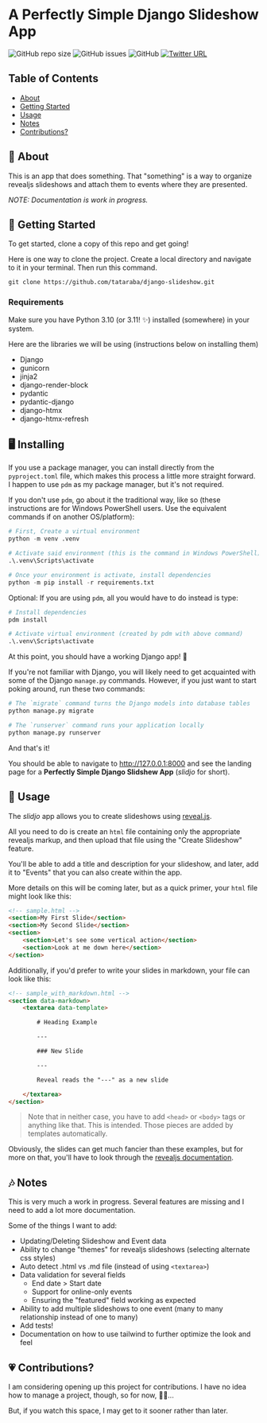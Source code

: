 # A Perfectly Simple Django Slideshow App

![GitHub repo size](https://img.shields.io/github/repo-size/tataraba/django-slideshow?style=flat-square) ![GitHub issues](https://img.shields.io/github/issues/tataraba/django-slideshow?style=flat-square) ![GitHub](https://img.shields.io/github/license/tataraba/django-slideshow?style=flat-square) [![Twitter URL](https://img.shields.io/twitter/url?url=https%3A%2F%2Ftwitter.com%2FPythonByNight)](https://twitter.com/PythonByNight)
## Table of Contents

- [About](#about)
- [Getting Started](#getting_started)
- [Usage](#usage)
- [Notes](#notes)
- [Contributions?](#contributing)

## :high_brightness: About <a name = "about"></a>

This is an app that does something. That "something" is a way to organize revealjs slideshows and attach them to events where they are presented.

_NOTE: Documentation is work in progress._

## 🏁  Getting Started <a name = "getting_started"></a>

To get started, clone a copy of this repo and get going!

Here is one way to clone the project. Create a local directory and navigate to it in your terminal. Then run this command.

```
git clone https://github.com/tataraba/django-slideshow.git
```

### Requirements

Make sure you have Python 3.10 (or 3.11! ✨) installed (somewhere) in your system.

Here are the libraries we will be using (instructions below on installing them)

-   Django
-   gunicorn
-   jinja2
-   django-render-block
-   pydantic
-   pydantic-django
-   django-htmx
-   django-htmx-refresh

## 🖥️ Installing

If you use a package manager, you can install directly from the `pyproject.toml` file, which makes this process a little more straight forward. I happen to use `pdm` as my package manager, but it's not required.

If you don't use `pdm`, go about it the traditional way, like so (these instructions are for Windows PowerShell users. Use the equivalent commands if on another OS/platform):

```py
# First, Create a virtual environment
python -m venv .venv

# Activate said environment (this is the command in Windows PowerShell)
.\.venv\Scripts\activate

# Once your environment is activate, install dependencies
python -m pip install -r requirements.txt
```

Optional: If you are using `pdm`, all you would have to do instead is type:
```py
# Install dependencies
pdm install

# Activate virtual environment (created by pdm with above command)
.\.venv\Scripts\activate
```

At this point, you should have a working Django app! :balloon:

If you're not familiar with Django, you will likely need to get acquainted with some of the Django `manage.py` commands. However, if you just want to start poking around, run these two commands:

```py
# The `migrate` command turns the Django models into database tables
python manage.py migrate

# The `runserver` command runs your application locally
python manage.py runserver
```

And that's it!

You should be able to navigate to http://127.0.0.1:8000 and see the landing page for a **Perfectly Simple Django Slidshew App** (_slidjo_ for short).

## :hammer: Usage <a name = "usage"></a>

The _slidjo_ app allows you to create slideshows using [reveal.js](https://revealjs.com).

All you need to do is create an `html` file containing only the appropriate revealjs markup, and then upload that file using the "Create Slideshow" feature.

You'll be able to add a title and description for your slideshow, and later, add it to "Events" that you can also create within the app.

More details on this will be coming later, but as a quick primer, your `html` file might look like this:

```html
<!-- sample.html -->
<section>My First Slide</section>
<section>My Second Slide</section>
<section>
    <section>Let's see some vertical action</section>
    <section>Look at me down here</section>
</section>
```

Additionally, if you'd prefer to write your slides in markdown, your file can look like this:

```html
<!-- sample_with_markdown.html -->
<section data-markdown>
    <textarea data-template>

        # Heading Example

        ---

        ### New Slide

        ---

        Reveal reads the "---" as a new slide

    </textarea>
</section>
```
> Note that in neither case, you have to add `<head>` or `<body>` tags or anything like that. This is intended. Those pieces are added by templates automatically.

Obviously, the slides can get much fancier than these examples, but for more on that, you'll have to look through the [revealjs documentation](https://revealjs.com/markup/).

## :notes: Notes <a name = "notes"></a>

This is very much a work in progress. Several features are missing and I need to add a lot more documentation.

Some of the things I want to add:
-   Updating/Deleting Slideshow and Event data
-   Ability to change "themes" for revealjs slideshows (selecting alternate css styles)
-   Auto detect .html vs .md file (instead of using `<textarea>`)
-   Data validation for several fields
    -   End date > Start date
    -   Support for online-only events
    -   Ensuring the "featured" field working as expected
-   Ability to add multiple slideshows to one event (many to many relationship instead of one to many)
-   Add tests!
-   Documentation on how to use tailwind to further optimize the look and feel

## 💗 Contributions? <a name = "contributing"></a>

I am considering opening up this project for contributions. I have no idea how to manage a project, though, so for now, 🤷‍♂️...

But, if you watch this space, I may get to it sooner rather than later.